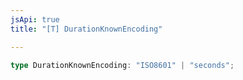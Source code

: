 ```yaml
---
jsApi: true
title: "[T] DurationKnownEncoding"

---
```

```ts
type DurationKnownEncoding: "ISO8601" | "seconds";
```
